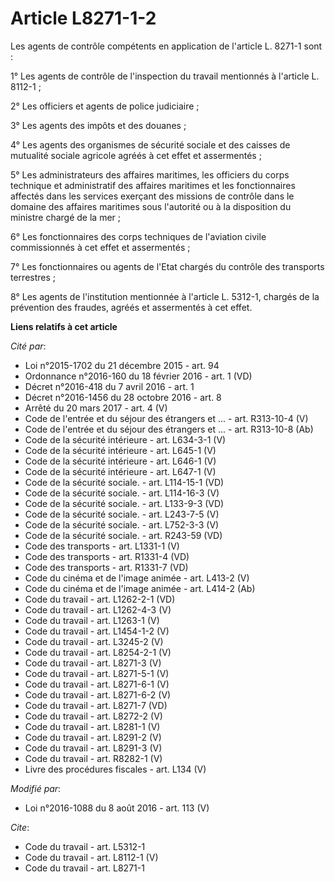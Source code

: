 # Article L8271-1-2

Les agents de contrôle compétents en application de l'article L. 8271-1 sont : 

1° Les agents de contrôle de l'inspection du travail mentionnés à l'article L. 8112-1 ; 

2° Les officiers et agents de police judiciaire ; 

3° Les agents des impôts et des douanes ; 

4° Les agents des organismes de sécurité sociale et des caisses de mutualité sociale agricole agréés à cet effet et
assermentés ; 

5° Les administrateurs des affaires maritimes, les officiers du corps technique et administratif des affaires maritimes et
les fonctionnaires affectés dans les services exerçant des missions de contrôle dans le domaine des affaires maritimes sous
l'autorité ou à la disposition du ministre chargé de la mer ; 

6° Les fonctionnaires des corps techniques de l'aviation civile commissionnés à cet effet et assermentés ; 

7° Les fonctionnaires ou agents de l'Etat chargés du contrôle des transports terrestres ; 

8° Les agents de l'institution mentionnée à l'article L. 5312-1, chargés de la prévention des fraudes, agréés et assermentés
à cet effet.

**Liens relatifs à cet article**

_Cité par_:

  - Loi n°2015-1702 du 21 décembre 2015 - art. 94
  - Ordonnance n°2016-160 du 18 février 2016 - art. 1 (VD)
  - Décret n°2016-418 du 7 avril 2016 - art. 1
  - Décret n°2016-1456 du 28 octobre 2016 - art. 8
  - Arrêté du 20 mars 2017 - art. 4 (V)
  - Code de l'entrée et du séjour des étrangers et ... - art. R313-10-4 (V)
  - Code de l'entrée et du séjour des étrangers et ... - art. R313-10-8 (Ab)
  - Code de la sécurité intérieure - art. L634-3-1 (V)
  - Code de la sécurité intérieure - art. L645-1 (V)
  - Code de la sécurité intérieure - art. L646-1 (V)
  - Code de la sécurité intérieure - art. L647-1 (V)
  - Code de la sécurité sociale. - art. L114-15-1 (VD)
  - Code de la sécurité sociale. - art. L114-16-3 (V)
  - Code de la sécurité sociale. - art. L133-9-3 (VD)
  - Code de la sécurité sociale. - art. L243-7-5 (V)
  - Code de la sécurité sociale. - art. L752-3-3 (V)
  - Code de la sécurité sociale. - art. R243-59 (VD)
  - Code des transports - art. L1331-1 (V)
  - Code des transports - art. R1331-4 (VD)
  - Code des transports - art. R1331-7 (VD)
  - Code du cinéma et de l'image animée - art. L413-2 (V)
  - Code du cinéma et de l'image animée - art. L414-2 (Ab)
  - Code du travail - art. L1262-2-1 (VD)
  - Code du travail - art. L1262-4-3 (V)
  - Code du travail - art. L1263-1 (V)
  - Code du travail - art. L1454-1-2 (V)
  - Code du travail - art. L3245-2 (V)
  - Code du travail - art. L8254-2-1 (V)
  - Code du travail - art. L8271-3 (V)
  - Code du travail - art. L8271-5-1 (V)
  - Code du travail - art. L8271-6-1 (V)
  - Code du travail - art. L8271-6-2 (V)
  - Code du travail - art. L8271-7 (VD)
  - Code du travail - art. L8272-2 (V)
  - Code du travail - art. L8281-1 (V)
  - Code du travail - art. L8291-2 (V)
  - Code du travail - art. L8291-3 (V)
  - Code du travail - art. R8282-1 (V)
  - Livre des procédures fiscales - art. L134 (V)

_Modifié par_:

  - Loi n°2016-1088 du 8 août 2016 - art. 113 (V)

_Cite_:

  - Code du travail - art. L5312-1
  - Code du travail - art. L8112-1 (V)
  - Code du travail - art. L8271-1
